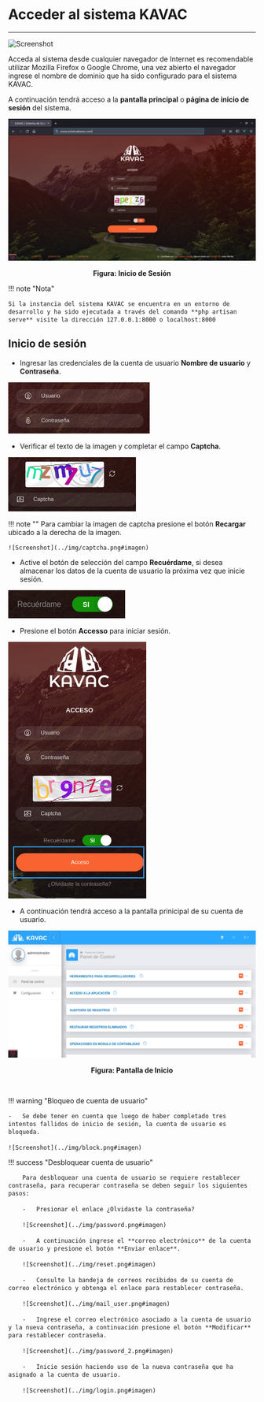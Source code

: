 # Acceder al sistema KAVAC  
**************************

![Screenshot](../img/logokavac.png#imagen)

Acceda al sistema desde cualquier navegador de Internet es recomendable utilizar Mozilla Firefox o Google Chrome, una vez abierto el navegador ingrese el nombre de dominio que ha sido configurado para el sistema KAVAC.

A continuación tendrá acceso a la **pantalla principal** o **página de inicio de sesión** del sistema.

![Screenshot](../img/figure_42.png#imagen)<div style="text-align: center;font-weight: bold"> Figura: Inicio de Sesión</div>

!!! note "Nota"

    Si la instancia del sistema KAVAC se encuentra en un entorno de desarrollo y ha sido ejecutada a través del comando **php artisan serve** visite la dirección 127.0.0.1:8000 o localhost:8000

## Inicio de sesión 

-   Ingresar las credenciales de la cuenta de usuario **Nombre de usuario** y **Contraseña**. 

![Screenshot](../img/user_data.png#imagen)

-   Verificar el texto de la imagen y completar el campo **Captcha**.

![Screenshot](../img/captcha_2.png#imagen)

!!! note ""
    Para cambiar la imagen de captcha presione el botón **Recargar** ubicado a la derecha de la imagen. 

    ![Screenshot](../img/captcha.png#imagen)

-   Active el botón de selección del campo **Recuérdame**, si desea almacenar los datos de la cuenta de usuario la próxima vez que inicie sesión.    

![Screenshot](../img/remember.png#imagen)

-   Presione el botón **Accesso** para iniciar sesión.

![Screenshot](../img/login.png#imagen)


-   A continuación tendrá acceso a la pantalla prinicipal de su cuenta de usuario.

![Screenshot](../img/figure_56.png#imagen)<div style="text-align: center;font-weight: bold"> Figura: Pantalla de Inicio</div>

<br/>

!!! warning "Bloqueo de cuenta de usuario"
    
    -   Se debe tener en cuenta que luego de haber completado tres intentos fallidos de inicio de sesión, la cuenta de usuario es bloqueda. 

    ![Screenshot](../img/block.png#imagen)

!!! success "Desbloquear cuenta de usuario"

        Para desbloquear una cuenta de usuario se requiere restablecer contraseña, para recuperar contraseña se deben seguir los siguientes pasos: 

        -   Presionar el enlace ¿Olvidaste la contraseña?

        ![Screenshot](../img/password.png#imagen)

        -   A continuación ingrese el **correo electrónico** de la cuenta de usuario y presione el botón **Enviar enlace**.

        ![Screenshot](../img/reset.png#imagen)

        -   Consulte la bandeja de correos recibidos de su cuenta de correo electrónico y obtenga el enlace para restablecer contraseña. 

        ![Screenshot](../img/mail_user.png#imagen)

        -   Ingrese el correo electrónico asociado a la cuenta de usuario y la nueva contraseña, a continuación presione el botón **Modificar** para restablecer contraseña.  

        ![Screenshot](../img/password_2.png#imagen)

        -   Inicie sesión haciendo uso de la nueva contraseña que ha asignado a la cuenta de usuario. 

        ![Screenshot](../img/login.png#imagen)

